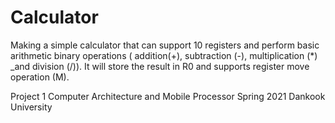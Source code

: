 # Calculator

Making a simple calculator that can support 10 registers and perform basic arithmetic binary operations ( addition(+), subtraction (-), multiplication (*) _and division (/)). It will store the result in R0 and supports register move operation (M).

Project 1
Computer Architecture and Mobile Processor
Spring 2021
Dankook University
